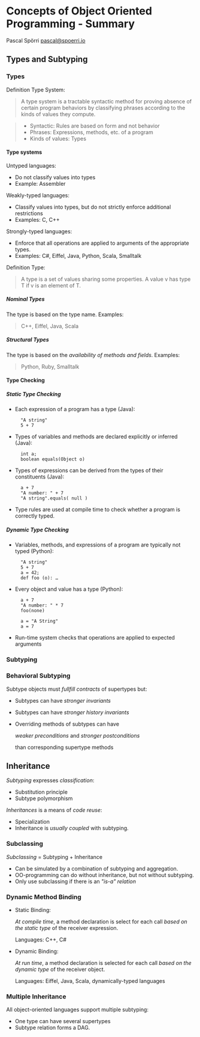 Concepts of Object Oriented Programming - Summary
=================================================
Pascal Spörri <pascal@spoerri.io>

## Types and Subtyping

### Types

Definition Type System: 
> A type system is a tractable syntactic method for proving absence of certain program behaviors by classifying phrases according to the kinds of values they compute.

>* Syntactic: Rules are based on form and not behavior
>* Phrases: Expressions, methods, etc. of a program
>* Kinds of values: Types

#### Type systems

Untyped languages:

* Do not classify values into types
* Example: Assembler

Weakly-typed languages:

* Classify values into types, but do not strictly enforce additional restrictions
* Examples: C, C++

Strongly-typed languages:

* Enforce that all operations are applied to arguments of the appropriate types.
* Examples: C#, Eiffel, Java, Python, Scala, Smalltalk


Definition Type:
> A type is a set of values sharing some properties. A value v has type T if v is an element of T.

##### Nominal Types
The type is based on the type name. Examples:
>	C++, Eiffel, Java, Scala

##### Structural Types
The type is based on the _availability of methods and fields_. Examples:
> Python, Ruby, Smalltalk

#### Type Checking

##### Static Type Checking

* Each expression of a program has a type (Java):

		"A string"
		5 + 7

* Types of variables and methods are declared explicitly or inferred (Java):

		int a;
		boolean equals(Object o)

* Types of expressions can be derived from the types of their constituents (Java):

		a + 7
		"A number: " + 7
		"A string".equals( null )

* Type rules are used at compile time to check whether a program is correctly typed. 

##### Dynamic Type Checking

* Variables, methods, and expressions of a program are typically not typed (Python): 

		"A string"
		5 + 7
		a = 42;
		def foo (o): …

* Every object and value has a type (Python):

		a + 7
		"A number: " * 7
		foo(none)

		a = "A String"
		a = 7

* Run-time system checks that operations are applied to expected arguments


### Subtyping

### Behavioral Subtyping

Subtype objects must *fullfill contracts* of supertypes but:

* Subtypes can have *stronger invariants*
* Subtypes can have *stronger history invariants*
* Overriding methods of subtypes can have 

	_weaker preconditions_ and _stronger postconditions_

	than corresponding supertype methods

## Inheritance

_Subtyping_ expresses _classification_:

* Substitution principle
* Subtype polymorphism

_Inheritances_ is a means of _code reuse_:

* Specialization
* Inheritance is _usually coupled_ with subtyping. 

### Subclassing

_Subclassing_ = Subtyping + Inheritance

* Can be simulated by a combination of subtyping and aggregation. 
* OO-programming can do without inheritance, but not without subtyping. 
* Only use subclassing if there is an _"is-a" relation_

### Dynamic Method Binding

* Static  Binding:
	
	_At compile time_, a method declaration is select for each call _based on the static type_ of the receiver expression.

	Languages: C++, C#

* Dynamic Binding:

	_At run time_, a method declaration is selected for each call _based on the dynamic type_ of the receiver object.

	Languages: Eiffel, Java, Scala, dynamically-typed languages

	
### Multiple Inheritance

All object-oriented languages support multiple subtyping:

* One type can have several supertypes 
* Subtype relation forms a DAG.

